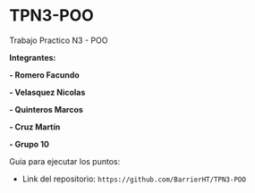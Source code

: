 # TPN3-POO

Trabajo Practico N3 - POO

**Integrantes:**

**- Romero Facundo**

**- Velasquez Nicolas**

**- Quinteros Marcos**

**- Cruz Martín**

**- Grupo 10**

Guia para ejecutar los puntos:

-   Link del repositorio: `https://github.com/BarrierHT/TPN3-POO`
